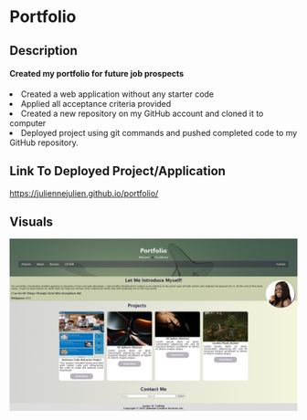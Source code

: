 # Portfolio
## Description
<H4>Created my portfolio for future job prospects</H4>
<li>Created a web application without any starter code</li>
<li>Applied all acceptance criteria provided</li>
<li>Created a new repository on my GitHub account and cloned it to computer</li>
<li>Deployed project using git commands and pushed completed code to my GitHub repository.</li>

## Link To Deployed Project/Application
https://juliennejulien.github.io/portfolio/
## Visuals
<img src="Assets/images/portfolio%20fullscreen%20capture.png" >
